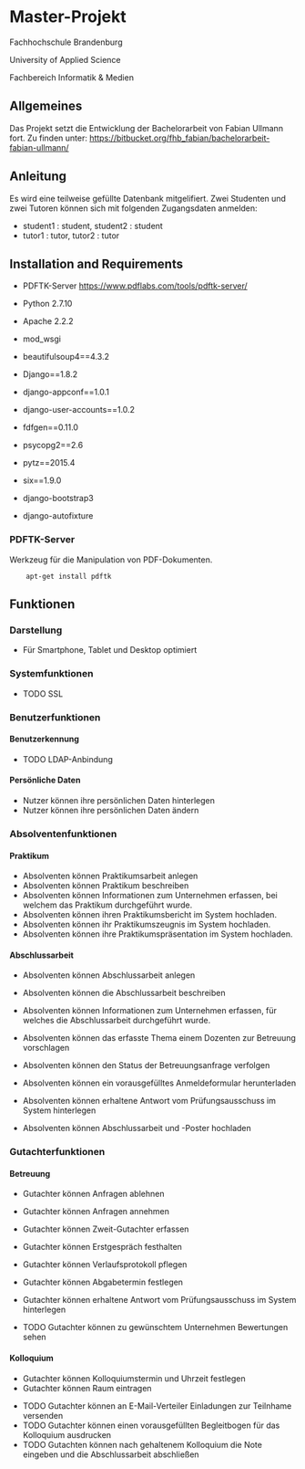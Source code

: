 Master-Projekt
========
Fachhochschule Brandenburg

University of Applied Science

Fachbereich Informatik & Medien

Allgemeines
------------
Das Projekt setzt die Entwicklung der Bachelorarbeit von Fabian Ullmann fort.
Zu finden unter: <https://bitbucket.org/fhb_fabian/bachelorarbeit-fabian-ullmann/>

Anleitung
---------
Es wird eine teilweise gefüllte Datenbank mitgelifiert.
Zwei Studenten und zwei Tutoren können sich mit folgenden Zugangsdaten anmelden:
+ student1 : student, student2 : student 
+ tutor1 : tutor, tutor2 : tutor


Installation and Requirements
-----------------------------

+ PDFTK-Server <https://www.pdflabs.com/tools/pdftk-server/>
+ Python 2.7.10
+ Apache 2.2.2
+ mod_wsgi


+ beautifulsoup4==4.3.2
+ Django==1.8.2
+ django-appconf==1.0.1
+ django-user-accounts==1.0.2
+ fdfgen==0.11.0
+ psycopg2==2.6
+ pytz==2015.4
+ six==1.9.0
+ django-bootstrap3
+ django-autofixture

### PDFTK-Server ###

Werkzeug für die Manipulation von PDF-Dokumenten.

		apt-get install pdftk


Funktionen
-------------

### Darstellung ###

+ Für Smartphone, Tablet und Desktop optimiert

### Systemfunktionen ###

+ TODO SSL

### Benutzerfunktionen ###
#### Benutzerkennung ####

+ TODO LDAP-Anbindung


#### Persönliche Daten ####

+ Nutzer können ihre persönlichen Daten hinterlegen
+ Nutzer können ihre persönlichen Daten ändern

### Absolventenfunktionen ###

#### Praktikum ####

+ Absolventen können Praktikumsarbeit anlegen
+ Absolventen können Praktikum beschreiben
+ Absolventen können Informationen zum Unternehmen erfassen, bei welchem das Praktikum durchgeführt wurde.
+ Absolventen können ihren Praktikumsbericht im System hochladen. 
+ Absolventen können ihr Praktikumszeugnis im System hochladen. 
+ Absolventen können ihre Praktikumspräsentation im System hochladen.

#### Abschlussarbeit ####

+ Absolventen können Abschlussarbeit anlegen
+ Absolventen können die Abschlussarbeit beschreiben
+ Absolventen können Informationen zum Unternehmen erfassen, für welches die Abschlussarbeit durchgeführt wurde.
+ Absolventen können das erfasste Thema einem Dozenten zur Betreuung vorschlagen
+ Absolventen können den Status der Betreuungsanfrage verfolgen 
+ Absolventen können ein vorausgefülltes Anmeldeformular herunterladen

+ Absolventen können erhaltene Antwort vom Prüfungsausschuss im System hinterlegen

+ Absolventen können Abschlussarbeit und -Poster hochladen


### Gutachterfunktionen ###

#### Betreuung ####

+ Gutachter können Anfragen ablehnen
+ Gutachter können Anfragen annehmen 
+ Gutachter können Zweit-Gutachter erfassen
+ Gutachter können Erstgespräch festhalten
+ Gutachter können Verlaufsprotokoll pflegen
+ Gutachter können Abgabetermin festlegen

+ Gutachter können erhaltene Antwort vom Prüfungsausschuss im System hinterlegen
+ TODO Gutachter können zu gewünschtem Unternehmen Bewertungen sehen

#### Kolloquium ####

+ Gutachter können Kolloquiumstermin und Uhrzeit festlegen
+ Gutachter können Raum eintragen

- TODO Gutachter können an E-Mail-Verteiler Einladungen zur Teilnhame versenden
- TODO Gutachter können einen vorausgefüllten Begleitbogen für das Kolloquium ausdrucken
- TODO Gutachten können nach gehaltenem Kolloquium die Note eingeben und die Abschlussarbeit abschließen
